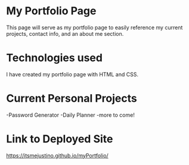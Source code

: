 # My Portfolio Page

This page will serve as my portfolio page to easily reference my current projects, contact info, and an about me section.

# Technologies used
I have created my portfolio page with HTML and CSS. 

# Current Personal Projects 
-Password Generator  -Daily Planner 
-more to come!

# Link to Deployed Site

https://itsmejustino.github.io/myPortfolio/
